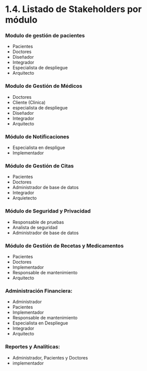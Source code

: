 # 1.4. Listado de Stakeholders por módulo

### Modulo de gestión de pacientes
- Pacientes
- Doctores
- Diseñador
- Integrador
- Especialista de despliegue
- Arquitecto
### Modulo de Gestión de Médicos
- Doctores
- Cliente (Clinica)
- especialista de despliegue
- Diseñador
- Integrador
- Arquitecto
### Módulo de Notificaciones
- Especialista en despligue
- Implementador
### Módulo de Gestión de Citas
- Pacientes
- Doctores
- Administrador de base de datos
- Integrador
- Arquietecto
### Módulo de Seguridad y Privacidad
- Responsable de pruebas
- Analista de seguridad
- Administrador de base de datos
### Módulo de Gestión de Recetas y Medicamentos
- Pacientes
- Doctores
- Implementador
- Responsable de mantenimiento
- Arquitecto
### Administración Financiera:
- Administrador
- Pacientes
- Implementador
- Responsable de mantenimiento 
- Especialista en Despliegue
- Integrador
- Arquitecto
### Reportes y Analíticas:
- Administrador, Pacientes y Doctores
- implementador
